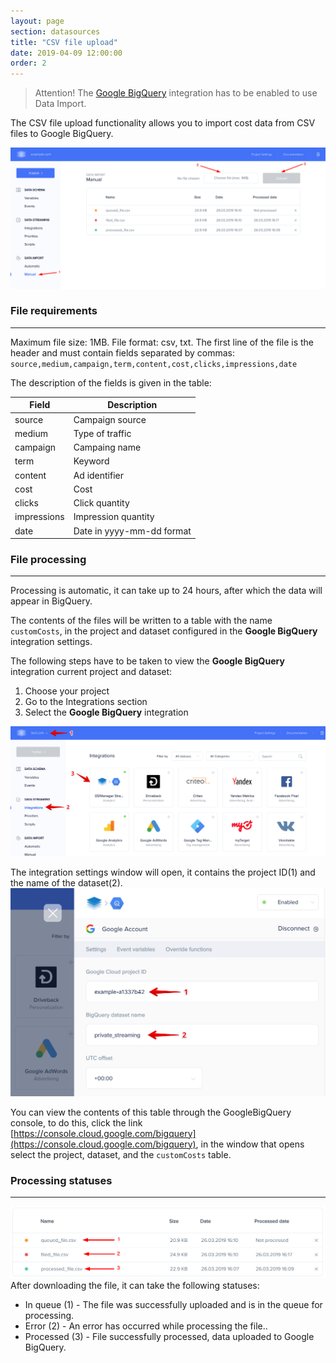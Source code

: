 ```yaml
---
layout: page
section: datasources
title: "CSV file upload"
date: 2019-04-09 12:00:00
order: 2
---
```

> Attention! The [Google BigQuery](/integrations/google-bigquery) integration has to be enabled to use Data Import.

The CSV file upload functionality allows you to import cost data from CSV files to Google BigQuery.

![](/img/manual.data.import.1.png)

### File requirements
------
Maximum file size: 1MB.
File format: csv, txt.
The first line of the file is the header and must contain fields separated by commas:
`source,medium,campaign,term,content,cost,clicks,impressions,date`

The description of the fields is given in the table:

Field | Description
--- | ---
source | Campaign source
medium | Type of traffic
campaign | Campaing name
term | Keyword
content | Ad identifier
cost | Cost
clicks | Click quantity
impressions | Impression quantity
date | Date in yyyy-mm-dd format

### File processing
------

Processing is automatic, it can take up to 24 hours, after which the data will appear in BigQuery.

The contents of the files will be written to a table with the name `customCosts`, in the project and dataset configured in the **Google BigQuery** integration settings.

The following steps have to be taken to view the **Google BigQuery** integration current project and dataset:

1. Choose your project
2. Go to the Integrations section
3. Select the **Google BigQuery** integration

![](/img/manual.data.import.2.png)

The integration settings window will open, it contains the project ID(1) and the name of the dataset(2).
![](/img/manual.data.import.3.png)

You can view the contents of this table through the GoogleBigQuery console, to do this, click the link [https://console.cloud.google.com/bigquery](https://console.cloud.google.com/bigquery), in the window that opens select the project, dataset, and the `customCosts` table.

### Processing statuses
------
![](/img/manual.data.import.4.png)
After downloading the file, it can take the following statuses:

- In queue (1) - The file was successfully uploaded and is in the queue for processing.
- Error (2) - An error has occurred while processing the file..
- Processed (3) - File successfully processed, data uploaded to Google BigQuery.
